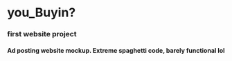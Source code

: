 # you_Buyin?
### first website project

#### Ad posting website mockup. Extreme spaghetti code, barely functional lol
